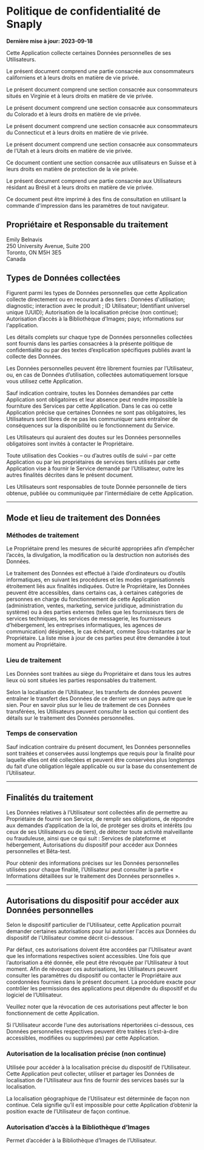 # Politique de confidentialité de Snaply

**Dernière mise à jour: 2023-09-18**

Cette Application collecte certaines Données personnelles de ses Utilisateurs.

Le présent document comprend une partie consacrée aux consommateurs californiens et à leurs droits en matière de vie privée.

Le présent document comprend une section consacrée aux consommateurs situés en Virginie et à leurs droits en matière de vie privée.

Le présent document comprend une section consacrée aux consommateurs du Colorado et à leurs droits en matière de vie privée.

Le présent document comprend une section consacrée aux consommateurs du Connecticut et à leurs droits en matière de vie privée.

Le présent document comprend une section consacrée aux consommateurs de l’Utah et à leurs droits en matière de vie privée.

Ce document contient une section consacrée aux utilisateurs en Suisse et à leurs droits en matière de protection de la vie privée.

Le présent document comprend une partie consacrée aux Utilisateurs résidant au Brésil et à leurs droits en matière de vie privée.

Ce document peut être imprimé à des fins de consultation en utilisant la commande d'impression dans les paramètres de tout navigateur.

## Propriétaire et Responsable du traitement

Emily Belnavis<br>
250 University Avenue, Suite 200<br>
Toronto, ON M5H 3E5<br>
Canada<br>


## Types de Données collectées

Figurent parmi les types de Données personnelles que cette Application collecte directement ou en recourant à des tiers : Données d'utilisation; diagnostic; interaction avec le produit ; ID Utilisateur; Identifiant universel unique (UUID); Autorisation de la localisation précise (non continue); Autorisation d’accès à la Bibliothèque d’Images; pays; informations sur l'application.

Les détails complets sur chaque type de Données personnelles collectées sont fournis dans les parties consacrées à la présente politique de confidentialité ou par des textes d’explication spécifiques publiés avant la collecte des Données.

Les Données personnelles peuvent être librement fournies par l’Utilisateur, ou, en cas de Données d’utilisation, collectées automatiquement lorsque vous utilisez cette Application.

Sauf indication contraire, toutes les Données demandées par cette Application sont obligatoires et leur absence peut rendre impossible la fourniture des Services par cette Application. Dans le cas où cette Application précise que certaines Données ne sont pas obligatoires, les Utilisateurs sont libres de ne pas les communiquer sans entraîner de conséquences sur la disponibilité ou le fonctionnement du Service.

Les Utilisateurs qui auraient des doutes sur les Données personnelles obligatoires sont invités à contacter le Propriétaire.

Toute utilisation des Cookies – ou d’autres outils de suivi – par cette Application ou par les propriétaires de services tiers utilisés par cette Application vise à fournir le Service demandé par l’Utilisateur, outre les autres finalités décrites dans le présent document.

Les Utilisateurs sont responsables de toute Donnée personnelle de tiers obtenue, publiée ou communiquée par l’intermédiaire de cette Application.

---

## Mode et lieu de traitement des Données

### Méthodes de traitement

Le Propriétaire prend les mesures de sécurité appropriées afin d’empêcher l’accès, la divulgation, la modification ou la destruction non autorisés des Données.

Le traitement des Données est effectué à l’aide d’ordinateurs ou d’outils informatiques, en suivant les procédures et les modes organisationnels étroitement liés aux finalités indiquées. Outre le Propriétaire, les Données peuvent être accessibles, dans certains cas, à certaines catégories de personnes en charge du fonctionnement de cette Application (administration, ventes, marketing, service juridique, administration du système) ou à des parties externes (telles que les fournisseurs tiers de services techniques, les services de messagerie, les fournisseurs d’hébergement, les entreprises informatiques, les agences de communication) désignées, le cas échéant, comme Sous-traitantes par le Propriétaire. La liste mise à jour de ces parties peut être demandée à tout moment au Propriétaire.

### Lieu de traitement

Les Données sont traitées au siège du Propriétaire et dans tous les autres lieux où sont situées les parties responsables du traitement.

Selon la localisation de l’Utilisateur, les transferts de données peuvent entraîner le transfert des Données de ce dernier vers un pays autre que le sien. Pour en savoir plus sur le lieu de traitement de ces Données transférées, les Utilisateurs peuvent consulter la section qui contient des détails sur le traitement des Données personnelles.

### Temps de conservation

Sauf indication contraire du présent document, les Données personnelles sont traitées et conservées aussi longtemps que requis pour la finalité pour laquelle elles ont été collectées et peuvent être conservées plus longtemps du fait d’une obligation légale applicable ou sur la base du consentement de l’Utilisateur.

---

## Finalités du traitement

Les Données relatives à l’Utilisateur sont collectées afin de permettre au Propriétaire de fournir son Service, de remplir ses obligations, de répondre aux demandes d’application de la loi, de protéger ses droits et intérêts (ou ceux de ses Utilisateurs ou de tiers), de détecter toute activité malveillante ou frauduleuse, ainsi que ce qui suit : Services de plateforme et hébergement, Autorisations du dispositif pour accéder aux Données personnelles et Bêta-test.

Pour obtenir des informations précises sur les Données personnelles utilisées pour chaque finalité, l’Utilisateur peut consulter la partie « Informations détaillées sur le traitement des Données personnelles ».

---

## Autorisations du dispositif pour accéder aux Données personnelles

Selon le dispositif particulier de l'Utilisateur, cette Application pourrait demander certaines autorisations pour lui autoriser l'accès aux Données du dispositif de l'Utilisateur comme décrit ci-dessous.

Par défaut, ces autorisations doivent être accordées par l’Utilisateur avant que les informations respectives soient accessibles. Une fois que l’autorisation a été donnée, elle peut être révoquée par l’Utilisateur à tout moment. Afin de révoquer ces autorisations, les Utilisateurs peuvent consulter les paramètres du dispositif ou contacter le Propriétaire aux coordonnées fournies dans le présent document.
La procédure exacte pour contrôler les permissions des applications peut dépendre du dispositif et du logiciel de l’Utilisateur.

Veuillez noter que la révocation de ces autorisations peut affecter le bon fonctionnement de cette Application.

Si l’Utilisateur accorde l’une des autorisations répertoriées ci-dessous, ces Données personnelles respectives peuvent être traitées (c’est-à-dire accessibles, modifiées ou supprimées) par cette Application.

### Autorisation de la localisation précise (non continue)

Utilisée pour accéder à la localisation précise du dispositif de l’Utilisateur. Cette Application peut collecter, utiliser et partager les Données de localisation de l’Utilisateur aux fins de fournir des services basés sur la localisation.

La localisation géographique de l’Utilisateur est déterminée de façon non continue. Cela signifie qu’il est impossible pour cette Application d’obtenir la position exacte de l’Utilisateur de façon continue.

### Autorisation d’accès à la Bibliothèque d’Images

Permet d’accéder à la Bibliothèque d’Images de l’Utilisateur.

